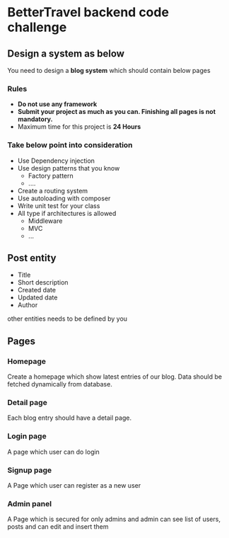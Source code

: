 # BetterTravel backend code challenge

## Design a system as below

You need to design a **blog system** which should contain below pages

### Rules
- **Do not use any framework**
- **Submit your project as much as you can. Finishing all pages is not mandatory.**
- Maximum time for this project is **24 Hours**

### Take below point into consideration

- Use Dependency injection
- Use design patterns that you know
    - Factory pattern
    - ....
- Create a routing system
- Use autoloading with composer
- Write unit test for your class
- All type if architectures is allowed
  - Middleware
  - MVC
  - ...



## Post entity

- Title
- Short description
- Created date
- Updated date
- Author

other entities needs to be defined by you

## Pages

### Homepage

Create a homepage which show latest entries of our blog.
Data should be fetched dynamically from database.

### Detail page
Each blog entry should have a detail page.

### Login page
A page which user can do login

### Signup page
A Page which user can register as a new user

### Admin panel
A Page which is secured for only admins and admin can see list 
of users, posts and can edit and insert them


